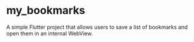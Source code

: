 # my_bookmarks

A simple Flutter project that allows users to save a list of bookmarks and open them in an internal WebView.
